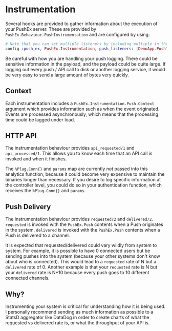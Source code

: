 # Instrumentation

Several hooks are provided to gather information about the execution of your PushEx server. These are provided by `PushEx.Behaviour.PushInstrumentation` and are configured by using:

```elixir
# Note that you can set multiple listeners by including multiple in the list.
config :push_ex, PushEx.Instrumentation, push_listeners: [DemoApp.PushInstrumenter]
```

Be careful with how you are handling your push logging. There could be sensitive information in the payload, and the payload could be quite large. If logging out every push / API call to disk or another logging service, it would be very easy to send a large amount of bytes very quickly.

## Context

Each instrumentation includes a `PushEx.Instrumentation.Push.Context` argument which provides information such as when the event originated. Events are processed asynchronously, which means that the processing time could be lagged under load.

## HTTP API

The instrumentation behaviour provides `api_requested/1` and `api_processed/1`. This allows you to know each time that an API call is invoked and when it finishes.

The `%Plug.Conn{}` and `params` map are currently *not* passed into this analytics function, because it could become very expensive to maintain the binaries longer than necessary. If you desire to log specific information at the controller level, you could do so in your authentication function, which receives the `%Plug.Conn{}` and `params`.

## Push Delivery

The instrumentation behaviour provides `requested/2` and `delivered/2`. `requested` is invoked with the `PushEx.Push` contents when a Push originates in the system. `delivered` is invoked with the `PushEx.Push` contents when a Push is delivered to a channel.

It is expected that requested/delivered could vary wildly from system to system. For example, it is possible to have 0 connected users but be sending pushes into the system (because your other systems don't know about who is connected). This would lead to a `requested` rate of N but a `delivered` rate of 0. Another example is that your `requested` rate is N but your `delivered` rate is N*10 because every push goes to 10 different connected channels.

## Why?

Instrumenting your system is critical for understanding how it is being used. I personally recommend sending as much information as possible to a StatsD aggregator like DataDog in order to create charts of what the requested vs delivered rate is, or what the throughput of your API is.
